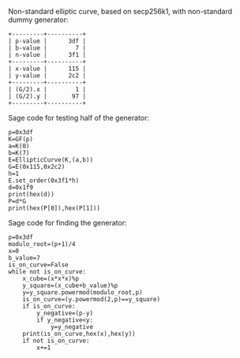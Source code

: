 Non-standard elliptic curve, based on secp256k1, with non-standard dummy generator:
```
+---------+----------+
| p-value |      3df |
| b-value |        7 |
| n-value |      3f1 |
+---------+----------+
| x-value |      115 |
| y-value |      2c2 |
+---------+----------+
| (G/2).x |        1 |
| (G/2).y |       97 |
+---------+----------+
```
Sage code for testing half of the generator:
```
p=0x3df
K=GF(p)
a=K(0)
b=K(7)
E=EllipticCurve(K,(a,b))
G=E(0x115,0x2c2)
h=1
E.set_order(0x3f1*h)
d=0x1f9
print(hex(d))
P=d*G
print(hex(P[0]),hex(P[1]))
```
Sage code for finding the generator:
```
p=0x3df
modulo_root=(p+1)/4
x=0
b_value=7
is_on_curve=False
while not is_on_curve:
    x_cube=(x*x*x)%p
    y_square=(x_cube+b_value)%p
    y=y_square.powermod(modulo_root,p)
    is_on_curve=(y.powermod(2,p)==y_square)
    if is_on_curve:
        y_negative=(p-y)
        if y_negative<y:
            y=y_negative
    print(is_on_curve,hex(x),hex(y))
    if not is_on_curve:
        x+=1
```
